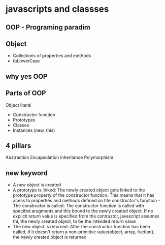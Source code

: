 # javascripts and classses

## OOP - Programing paradim

## Object
- Collections of properties and methods
- toLowerCase

## why yes OOP

## Parts of OOP
Object literal

- Constructor function
- Prototypes
- Classes
- Instances (new, this)

## 4 pillars
Abstraction
Encapsulation
Inheritance
Polymorphism

## new keyword
- A new object is created
- A prototype is linked: The newly created object gets linked to the prototype property of the constructor function. This means that it has acess to properties and methods defined on hte constructor's function
-The constructor is called: The constructor function is called with specifed arugments and this bound to
the newly created object. If no explicit return value is specified from the contrustor, javascript
assumes thi, the newly created object, to be the intended return value
- The new object is returned: After the constructor function has been called, if it doesn't return a non-primitive value(object, array, fuction), the newly created object is returned